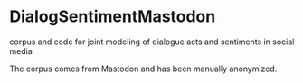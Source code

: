 # DialogSentimentMastodon
corpus and code for joint modeling of dialogue acts and sentiments in social media

The corpus comes from Mastodon and has been manually anonymized.

